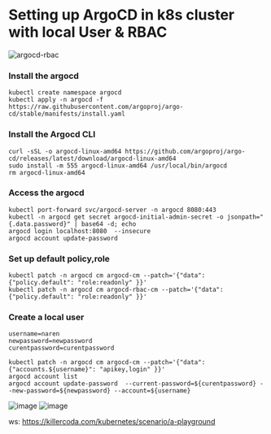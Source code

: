 # Setting up ArgoCD in k8s cluster with local User & RBAC 
![argocd-rbac](https://user-images.githubusercontent.com/3488520/204094103-33ed7434-efe4-489b-afc5-c4971ef37d90.jpg)




### Install the argocd
```
kubectl create namespace argocd
kubectl apply -n argocd -f https://raw.githubusercontent.com/argoproj/argo-cd/stable/manifests/install.yaml
```

### Install the Argocd CLI
```
curl -sSL -o argocd-linux-amd64 https://github.com/argoproj/argo-cd/releases/latest/download/argocd-linux-amd64
sudo install -m 555 argocd-linux-amd64 /usr/local/bin/argocd
rm argocd-linux-amd64
```
### Access the argocd 
```
kubectl port-forward svc/argocd-server -n argocd 8080:443
kubectl -n argocd get secret argocd-initial-admin-secret -o jsonpath="{.data.password}" | base64 -d; echo
argocd login localhost:8080  --insecure
argocd account update-password 
```
### Set up default policy,role
```
kubectl patch -n argocd cm argocd-cm --patch='{"data":{"policy.default": "role:readonly" }}'
kubectl patch -n argocd cm argocd-rbac-cm --patch='{"data":{"policy.default": "role:readonly" }}'

```

### Create a local user 
```
username=naren
newpassword=newpassword
curentpassword=curentpassword

kubectl patch -n argocd cm argocd-cm --patch='{"data":{"accounts.${username}": "apikey,login" }}'
argocd account list 
argocd account update-password  --current-password=${curentpassword} --new-password=${newpassword} --account=${username}

```
![image](https://user-images.githubusercontent.com/3488520/204011839-a2d042b0-0f8e-4864-803a-97753443432d.png)
![image](https://user-images.githubusercontent.com/3488520/204012094-354261a1-bf4a-4bf9-be46-30a17c41b06e.png)

ws: https://killercoda.com/kubernetes/scenario/a-playground


